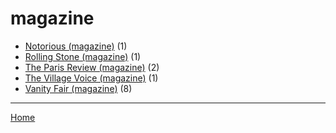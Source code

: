 # magazine

  * [Notorious (magazine)](../magazine/notorious/index.md) (1)
  * [Rolling Stone (magazine)](../magazine/rolling-stone/index.md) (1)
  * [The Paris Review (magazine)](../magazine/the-paris-review/index.md) (2)
  * [The Village Voice (magazine)](../magazine/the-village-voice/index.md) (1)
  * [Vanity Fair (magazine)](../magazine/vanity-fair/index.md) (8)

----

[Home](../index.md)
